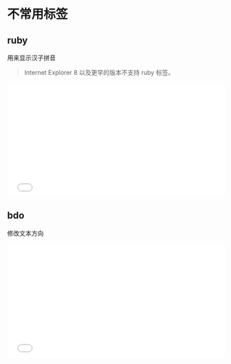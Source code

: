 # 不常用标签



## ruby

用来显示汉子拼音

> Internet Explorer 8 以及更早的版本不支持 ruby 标签。  


<iframe height="265" style="width: 100%;" scrolling="no" title="ruby标签" src="//codepen.io/tangxiaomi/embed/VwZVMKO/?height=265&theme-id=dark&default-tab=html,result" frameborder="no" allowtransparency="true" allowfullscreen="true">
  See the Pen <a href='https://codepen.io/tangxiaomi/pen/VwZVMKO/'>ruby标签</a> by 糖小米 .
  (<a href='https://codepen.io/tangxiaomi'>@tangxiaomi</a>) on <a href='https://codepen.io'>CodePen</a>.
</iframe>


## bdo

修改文本方向


<iframe height="265" style="width: 100%;" scrolling="no" title="bdo标签" src="//codepen.io/tangxiaomi/embed/MWgzEVG/?height=265&theme-id=dark&default-tab=html,result" frameborder="no" allowtransparency="true" allowfullscreen="true">
  See the Pen <a href='https://codepen.io/tangxiaomi/pen/MWgzEVG/'>bdo标签</a> by 糖小米 .
  (<a href='https://codepen.io/tangxiaomi'>@tangxiaomi</a>) on <a href='https://codepen.io'>CodePen</a>.
</iframe>